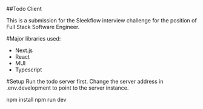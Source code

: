 
##Todo Client

This is a submission for the Sleekflow interview challenge for the position of Full Stack Software Engineer.

#Major libraries used:
- Next.js
- React
- MUI
- Typescript

#Setup
Run the todo server first. Change the server address in .env.development to point to the server instance.

npm install
npm run dev